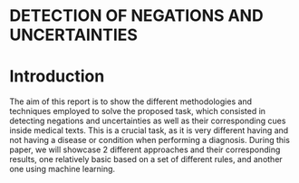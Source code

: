 # DETECTION OF NEGATIONS AND UNCERTAINTIES

# Introduction
The aim of this report is to show the different methodologies and techniques employed to solve the proposed task, which consisted in detecting negations and uncertainties as well as their corresponding cues inside medical texts. This is a crucial task, as it is very different having and not having a disease or condition when performing a diagnosis. During this paper, we will showcase 2 different approaches and their corresponding results, one relatively basic based on a set of different rules, and another one using machine learning.
